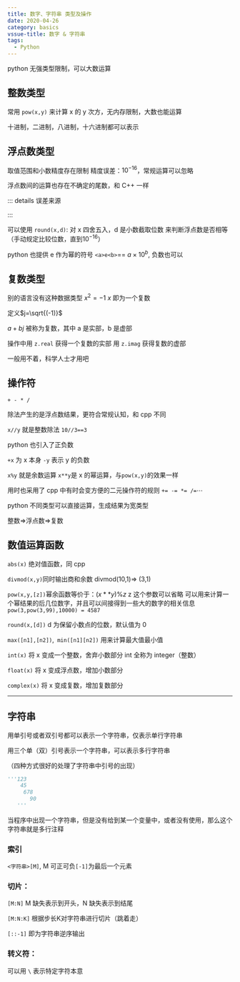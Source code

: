 ```yaml
---
title: 数字、字符串 类型及操作
date: 2020-04-26
category: basics
vssue-title: 数字 & 字符串
tags:
  - Python
---
```


python 无强类型限制，可以大数运算
<!-- more -->
## 整数类型

常用 `pow(x,y)`
来计算 x 的 y 次方，无内存限制，大数也能运算

十进制，二进制，八进制，十六进制都可以表示

## 浮点数类型

取值范围和小数精度存在限制 精度误差：$10^{-16}$，常规运算可以忽略

浮点数间的运算也存在不确定的尾数，和 C++ 一样

::: details 误差来源

:::

可以使用 `round(x,d)`: 对 x 四舍五入，d 是小数截取位数
来判断浮点数是否相等（手动规定比较位数，直到$10^{-16}$）

python 也提供 e 作为幂的符号
`<a>e<b>`== $a\times 10^{b}$, 负数也可以

## 复数类型

别的语言没有这种数据类型
$x^2=-1$ $x$ 即为一个复数

定义$j=\sqrt{(-1)}$

$a+bj$ 被称为复数，其中 a 是实部，b 是虚部

操作中用 `z.real` 获得一个复数的实部
用 `z.imag` 获得复数的虚部

一般用不着，科学人士才用吧

## 操作符

`+ - * /` 

除法产生的是浮点数结果，更符合常规认知，和 cpp 不同

`x//y` 就是整数除法 `10//3==3`

python 也引入了正负数

`+x` 为 x 本身
`-y` 表示 y 的负数

`x%y` 就是余数运算
`x**y`是 x 的幂运算，与`pow(x,y)`的效果一样

用时也采用了 cpp 中有时会变方便的二元操作符的规则 `+= -= *= /=`$\cdots$

python 不同类型可以直接运算，生成结果为宽类型

整数$\Rightarrow$浮点数$\Rightarrow$复数

## 数值运算函数

`abs(x)` 绝对值函数，同 cpp

`divmod(x,y)`同时输出商和余数
divmod(10,1)$\Rightarrow$ (3,1)

`pow(x,y,[z])`幂余函数等价于：$(x**y)\%z$ z 这个参数可以省略
可以用来计算一个幂结果的后几位数字，并且可以间接得到一些大的数字的相关信息
`pow(3,pow(3,99),10000) = 4587`

`round(x,[d])` d 为保留小数点的位数，默认值为 0

`max([n1],[n2])`,` min([n1][n2])` 用来计算最大值最小值

`int(x)` 将 x 变成一个整数，舍弃小数部分 int 全称为 integer（整数）

`float(x)` 将 x 变成浮点数，增加小数部分

`complex(x)` 将 x 变成复数，增加复数部分

***

## 字符串

用单引号或者双引号都可以表示一个字符串，仅表示单行字符串

用三个单（双）引号表示一个字符串，可以表示多行字符串

（四种方式很好的处理了字符串中引号的出现）

```py
'''123
    45
     678 
       90
   '''
```

当程序中出现一个字符串，但是没有给到某一个变量中，或者没有使用，那么这个字符串就是多行注释

### 索引

`<字符串>[M]`, M 可正可负`[-1]`为最后一个元素

### 切片：

`[M:N]` M 缺失表示到开头，N 缺失表示到结尾

`[M:N:K]` 根据步长K对字符串进行切片（跳着走）

`[::-1]` 即为字符串逆序输出

### 转义符：

可以用 `\` 表示特定字符本意







